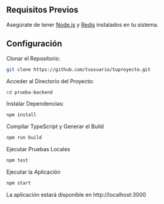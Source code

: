 ## Requisitos Previos

Asegúrate de tener [Node.js](https://nodejs.org/) y [Redis](https://redis.io/) instalados en tu sistema.

## Configuración

Clonar el Repositorio:

```bash
git clone https://github.com/tuusuario/tuproyecto.git
```

Acceder al Directorio del Proyecto:
```bash
cd prueba-backend
```

Instalar Dependencias:
```bash
npm install
```

Compilar TypeScript y Generar el Build
```bash
npm run build
```

Ejecutar Pruebas Locales
```bash
npm test
```

Ejecutar la Aplicación
```bash
npm start
```


La aplicación estará disponible en http://localhost:3000
